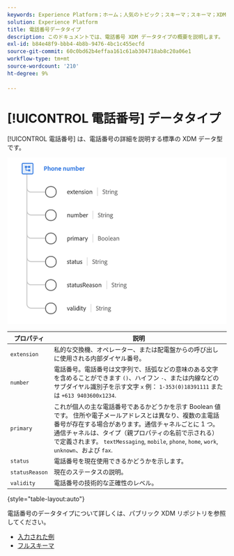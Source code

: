 ```yaml
---
keywords: Experience Platform；ホーム；人気のトピック；スキーマ；スキーマ；XDM；フィールド；スキーマ；スキーマ；phoneNumber;xdm:phoneNumber；データ型；データ型；
solution: Experience Platform
title: 電話番号データタイプ
description: このドキュメントでは、電話番号 XDM データタイプの概要を説明します。
exl-id: b84e48f9-bbb4-4b8b-9476-4bc1c455ecfd
source-git-commit: 60c0bd62b4effaa161c61ab304718ab8c20a06e1
workflow-type: tm+mt
source-wordcount: '210'
ht-degree: 9%

---
```


# [!UICONTROL 電話番号] データタイプ

[!UICONTROL 電話番号] は、電話番号の詳細を説明する標準の XDM データ型です。

<img src="../images/data-types/phone-number.png" width="600" /><br />

| プロパティ | 説明 |
| --- | --- |
| `extension` | 私的な交換機、オペレーター、または配電盤からの呼び出しに使用される内部ダイヤル番号。 |
| `number` | 電話番号。電話番号は文字列で、括弧などの意味のある文字を含めることができます `()`、ハイフン `-`、または内線などのサブダイヤル識別子を示す文字 `x` 例： `1-353(0)18391111` または `+613 9403600x1234`. |
| `primary` | これが個人の主な電話番号であるかどうかを示す Boolean 値です。 住所や電子メールアドレスとは異なり、複数の主電話番号が存在する場合があります。通信チャネルごとに 1 つ。 通信チャネルは、タイプ（親プロパティの名前で示される）で定義されます。 `textMessaging`, `mobile`, `phone`, `home`, `work`, `unknown`、および `fax`. |
| `status` | 電話番号を現在使用できるかどうかを示します。 |
| `statusReason` | 現在のステータスの説明。 |
| `validity` | 電話番号の技術的な正確性のレベル。 |

{style="table-layout:auto"}

電話番号のデータタイプについて詳しくは、パブリック XDM リポジトリを参照してください。

* [入力された例](https://github.com/adobe/xdm/blob/master/components/datatypes/demographic/phonenumber.example.1.json)
* [フルスキーマ](https://github.com/adobe/xdm/blob/master/components/datatypes/demographic/phonenumber.schema.json)
